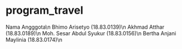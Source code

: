 # program_travel
Nama Angggota\n
Bhimo Arisetyo (18.83.0139)\n
Akhmad Atthar (18.83.0189)\n
Moh. Sesar Abdul Syukur (18.83.0156)\n
Bertha Anjani Maylinia (18.83.0174)\n 
